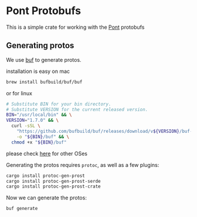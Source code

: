 # Pont Protobufs

This is a simple crate for working with the [Pont](https://pont.org) protobufs


## Generating protos
We use [buf](https://docs.buf.build/introduction) to generate protos.

installation is easy on mac
```bash
brew install bufbuild/buf/buf
```
or for linux
```bash
# Substitute BIN for your bin directory.
# Substitute VERSION for the current released version.
BIN="/usr/local/bin" && \
VERSION="1.7.0" && \
  curl -sSL \
    "https://github.com/bufbuild/buf/releases/download/v${VERSION}/buf-$(uname -s)-$(uname -m)" \
    -o "${BIN}/buf" && \
  chmod +x "${BIN}/buf"
```
please check [here](https://docs.buf.build/installation) for other OSes

Generating the protos requires `protoc`, as well as a few plugins:
```bash
cargo install protoc-gen-prost
cargo install protoc-gen-prost-serde
cargo install protoc-gen-prost-crate
```

Now we can generate the protos:
```bash
buf generate
```
